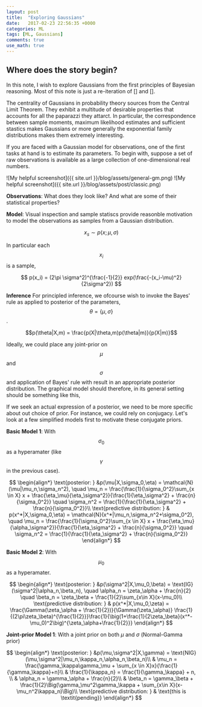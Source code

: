 ```yaml
---
layout: post
title:  "Exploring Gaussians"
date:   2017-02-23 22:56:35 +0000
categories: ML
tags: [ML, Gaussians]
comments: true
use_math: true
---
```


## Where does the story begin?


In this note, I wish to explore Gaussians from the first principles of Bayesian reasoning. Most of this note is just a re-iteration of [] and [].

The centrality of Gaussians in probability theory sources from the Central Limit Theorem. They exhibit a multitude of desirable properties that accounts for all the paparazzi they attarct. In particular, the correspondence between sample moments, maximum likelihood estimates and sufficient stastics makes Gaussians or more generally the exponential family distributions makes them extremely interesting.

If you are faced with a Gaussian model for observations, one of the first tasks at hand is to estimate its parameters. To begin with, suppose a set of raw observations is available as a large collection of one-dimensional real numbers. 

![My helpful screenshot]({{ site.url }}/blog/assets/general-gm.png)
![My helpful screenshot]({{ site.url }}/blog/assets/post/classic.png)

**Observations**: What does they look like? And what are some of their statistical properties?

**Model**: Visual inspection and sample statiscs provide reasonble motivation to model the observations as samples from a Gaussian distribution.

$$x_s \sim p(x;\mu,\sigma)$$

In particular each $$x_i$$ is a sample,

$$ p(x_i) = (2\pi \sigma^2)^{\frac{-1}{2}} exp(\frac{-(x_i-\mu)^2}{2\sigma^2}) $$

**Inference** For principled inference, we ofcourse wish to invoke the Bayes' rule as applied to posterior of the parameters, $$\theta = \{\mu,\sigma\}$$.

$$p(\theta|X,m) = \frac{p(X|\theta,m)p(\theta|m)}{p(X|m)}$$

Ideally, we could place any joint-prior on $$\mu$$ and $$\sigma$$ and application of Bayes' rule with result in an appropriate posterior distribution. The graphical model should therefore, in its general setting should be something like this,

If we seek an actual expression of a posterior, we need to be more specific about out choice of prior. For instance, we could rely on conjugacy. Let's look at a few simplified models first to motivate these conjugate priors. 

**Basic Model 1**: With $$\sigma_0$$ as a hyperamater (like $$\gamma$$ in the previous case). 



$$
\begin{align*}
\text{posterior: } &p(\mu|X,\sigma_0,\eta) = \mathcal{N}(\mu|\mu_n,\sigma_n^2), \quad \mu_n = \frac{\frac{1}{\sigma_0^2}\sum_{x \in X} x + \frac{\eta_\mu}{\eta_\sigma^2}}{\frac{1}{\eta_\sigma^2} + \frac{n}{\sigma_0^2}} \quad \sigma_n^2 = \frac{1}{\frac{1}{\eta_\sigma^2} + \frac{n}{\sigma_0^2}}\\
\text{predictive distribution: } & p(x^*|X,\sigma_0,\eta) = \mathcal{N}(x^*|\mu_n,\sigma_n^2+\sigma_0^2), \quad \mu_n = \frac{\frac{1}{\sigma_0^2}\sum_{x \in X} x + \frac{\eta_\mu}{\alpha_\sigma^2}}{\frac{1}{\eta_\sigma^2} + \frac{n}{\sigma_0^2}} \quad \sigma_n^2 = \frac{1}{\frac{1}{\eta_\sigma^2} + \frac{n}{\sigma_0^2}}
\end{align*} 
$$


**Basic Model 2**: With $$\mu_0$$ as a hyperamater. 

$$
\begin{align*}
\text{posterior: } &p(\sigma^2|X,\mu_0,\beta) = \text{IG}(\sigma^2|\alpha_n,\beta_n), \quad \alpha_n = \zeta_\alpha + \frac{n}{2} \quad \beta_n = \zeta_\beta + \frac{1}{2}\sum_{x\in X}(x-\mu_0)\\
\text{predictive distribution: } & p(x^*|X,\mu_0,\zeta) = \frac{\Gamma(\zeta_\alpha + \frac{1}{2})}{\Gamma(\zeta_\alpha)} \frac{1}{(2\pi\zeta_\beta)^{\frac{1}{2}}}\frac{1}{\big(1+\frac{1}{2\zeta_\beta}(x^*-\mu_0)^2\big)^{\zeta_\alpha+\frac{1}{2}}}
\end{align*} 
$$

**Joint-prior Model 1**: With a joint prior on both $\mu$ and $\sigma$ (Normal-Gamma prior)


$$
\begin{align*}
\text{posterior: } &p(\mu,\sigma^2|X,\gamma) = \text{NIG}(\mu,\sigma^2|\mu_n,\kappa_n,\alpha_n,\beta_n)\\
& \mu_n = \frac{\gamma_\kappa\gamma_\mu + \sum_{x \in X}x}{\frac{1}{\gamma_\kappa}+n}\\
& \frac{1}{\kappa_n} = \frac{1}{\gamma_\kappa} + n, \\
& \alpha_n = \gamma_\alpha + \frac{n}{2}\\
& \beta_n = \gamma_\beta + \frac{1}{2}\Big(\gamma_\mu^2\gamma_\kappa + \sum_{x\in X}(x-\mu_n^2\kappa_n)\Big)\\
\text{predictive distribution: } & \text{this is \textit{pending}}
\end{align*}
$$


